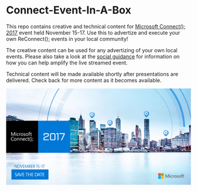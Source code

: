 # Connect-Event-In-A-Box
This repo contains creative and technical content for [Microsoft Connect(); 2017](https://connectevent.microsoft.com) event held November 15-17. Use this to advertize and execute your own ReConnect(); events in your local community!

The creative content can be used for any advertizing of your own local events. Please also take a look at the [social guidance](/Social%20Assets%20and%20Guidance/Connect-2017-Social-Guidance.pdf) for information on how you can help amplify the live streamed event. 

Technical content will be made available shortly after presentations are delivered. Check back for more content as it becomes available. 

![](/Social%20Assets%20and%20Guidance/Social%20Banners/FaceBook/JPG/Connect2017_1200x628_FacebookAd_CityScapeV1.jpg)
